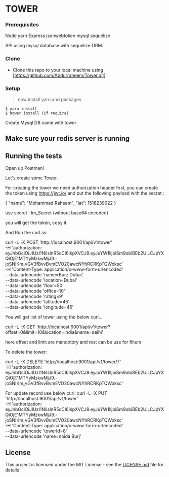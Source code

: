 # TOWER

### Prerequisites

Node
yarn
Express
jsonwebtoken
mysql
sequelize


API using mysql database with sequelize ORM.


### Clone

- Clone this repo to your local machine using [https://github.com/Abdurraheem/Tower.git]

### Setup

> now install yarn and packages

```shell
$ yarn install
$ bower install (if require)
```

Create Mysql DB name with tower

## Make sure your redis server is running

## Running the tests

Open up Postman!

Let's create some Tower.

For creating the tower we need authorization header first, you can create the token using https://jwt.io/ and put the following payload with the secret :

{
  "name": "Mohammad Raheem",
  "iat": 1516239022
}

use secret : Im_Secret   (without base64 encoded)

you will get the token, copy it.

And Run the curl as: 

curl -L -X POST 'http://localhost:9001/api/v1/tower' \
-H 'authorization: eyJhbGciOiJIUzI1NiIsInR5cCI6IkpXVCJ9.eyJuYW1lIjoiSm9obiBEb2UiLCJpYXQiOjE1MTYyMzkwMjJ9.-joSNIKm_vGV3fBvvBvmEVO20awcNYhRCRKpTQWoksc' \
-H 'Content-Type: application/x-www-form-urlencoded' \
--data-urlencode 'name=Burz Dubai' \
--data-urlencode 'location=Dubai' \
--data-urlencode 'floor=50' \
--data-urlencode 'office=10' \
--data-urlencode 'rating=9' \
--data-urlencode 'latitude=45' \
--data-urlencode 'longitude=45'



You will get list of tower using the below curl...

curl -L -X GET 'http://localhost:9001/api/v1/tower?offset=0&limit=10&location=India&name=delhi'

here offset and limit are mandotory and rest can be use for filters

To delete the tower:

curl -L -X DELETE 'http://localhost:9001/api/v1/tower/7' \
-H 'authorization: eyJhbGciOiJIUzI1NiIsInR5cCI6IkpXVCJ9.eyJuYW1lIjoiSm9obiBEb2UiLCJpYXQiOjE1MTYyMzkwMjJ9.-joSNIKm_vGV3fBvvBvmEVO20awcNYhRCRKpTQWoksc'

For update record use below curl:
curl -L -X PUT 'http://localhost:9001/api/v1/tower' \
-H 'authorization: eyJhbGciOiJIUzI1NiIsInR5cCI6IkpXVCJ9.eyJuYW1lIjoiSm9obiBEb2UiLCJpYXQiOjE1MTYyMzkwMjJ9.-joSNIKm_vGV3fBvvBvmEVO20awcNYhRCRKpTQWoksc' \
-H 'Content-Type: application/x-www-form-urlencoded' \
--data-urlencode 'towerId=8' \
--data-urlencode 'name=noida Burj'


## License

This project is licensed under the MIT License - see the [LICENSE.md](LICENSE.md) file for details
